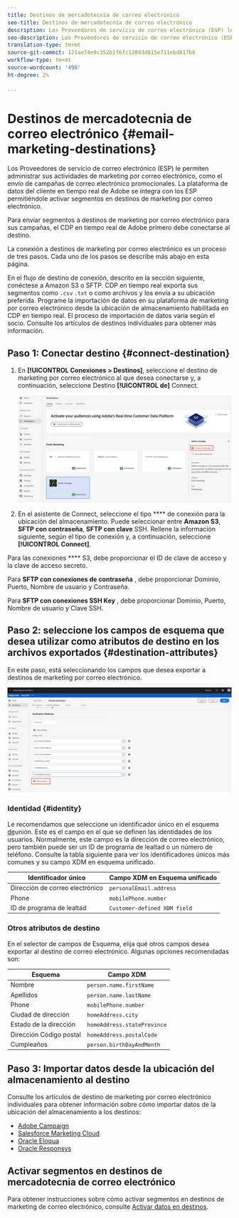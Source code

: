 ```yaml
---
title: Destinos de mercadotecnia de correo electrónico
seo-title: Destinos de mercadotecnia de correo electrónico
description: Los Proveedores de servicio de correo electrónico (ESP) le permiten administrar sus actividades de mercadotecnia por correo electrónico, por ejemplo, para enviar campañas de correo electrónico promocionales.
seo-description: Los Proveedores de servicio de correo electrónico (ESP) le permiten administrar sus actividades de mercadotecnia por correo electrónico, por ejemplo, para enviar campañas de correo electrónico promocionales.
translation-type: tm+mt
source-git-commit: 121ae74e9c352b1f6fc12093d815e711ebd817b8
workflow-type: tm+mt
source-wordcount: '498'
ht-degree: 2%

---
```



# Destinos de mercadotecnia de correo electrónico {#email-marketing-destinations}

Los Proveedores de servicio de correo electrónico (ESP) le permiten administrar sus actividades de marketing por correo electrónico, como el envío de campañas de correo electrónico promocionales. La plataforma de datos del cliente en tiempo real de Adobe se integra con los ESP permitiéndole activar segmentos en destinos de marketing por correo electrónico.

Para enviar segmentos a destinos de marketing por correo electrónico para sus campañas, el CDP en tiempo real de Adobe primero debe conectarse al destino.

La conexión a destinos de marketing por correo electrónico es un proceso de tres pasos. Cada uno de los pasos se describe más abajo en esta página.

En el flujo de destino de conexión, descrito en la sección siguiente, conéctese a Amazon S3 o SFTP. CDP en tiempo real exporta sus segmentos como `.csv` `.txt` o como archivos y los envía a su ubicación preferida. Programe la importación de datos en su plataforma de marketing por correo electrónico desde la ubicación de almacenamiento habilitada en CDP en tiempo real. El proceso de importación de datos varía según el socio. Consulte los artículos de destinos individuales para obtener más información.

## Paso 1: Conectar destino {#connect-destination}

1. En **[!UICONTROL Conexiones > Destinos]**, seleccione el destino de marketing por correo electrónico al que desea conectarse y, a continuación, seleccione Destino **[!UICONTROL de]** Connect.

   ![Conectar al destino](/help/rtcdp/destinations/assets/connect-destination-1.png)

2. En el asistente de Connect, seleccione el tipo **** de conexión para la ubicación del almacenamiento. Puede seleccionar entre **Amazon S3**, **SFTP con contraseña**, **SFTP con clave** SSH. Rellene la información siguiente, según el tipo de conexión y, a continuación, seleccione **[!UICONTROL Connect]**.

Para las conexiones **** S3, debe proporcionar el ID de clave de acceso y la clave de acceso secreto.

Para **SFTP con conexiones de contraseña** , debe proporcionar Dominio, Puerto, Nombre de usuario y Contraseña.

Para **SFTP con conexiones SSH Key** , debe proporcionar Dominio, Puerto, Nombre de usuario y Clave SSH.

## Paso 2: seleccione los campos de esquema que desea utilizar como atributos de destino en los archivos exportados {#destination-attributes}

En este paso, está seleccionando los campos que desea exportar a destinos de marketing por correo electrónico.

![Atributos de destino](/help/rtcdp/destinations/assets/destination-attributes.png)

### Identidad {#identity}

Le recomendamos que seleccione un identificador único en el esquema [de](../../profile/home.md#profile-fragments-and-union-schemas)unión. Este es el campo en el que se definen las identidades de los usuarios. Normalmente, este campo es la dirección de correo electrónico, pero también puede ser un ID de programa de lealtad o un número de teléfono. Consulte la tabla siguiente para ver los identificadores únicos más comunes y su campo XDM en esquema unificado.

| Identificador único | Campo XDM en Esquema unificado |
---------|----------
| Dirección de correo electrónico | `personalEmail.address` |
| Phone | `mobilePhone.number` |
| ID de programa de lealtad | `Customer-defined XDM field` |

### Otros atributos de destino

En el selector de campos de Esquema, elija qué otros campos desea exportar al destino de correo electrónico. Algunas opciones recomendadas son:

| Esquema | Campo XDM |
---------|----------
| Nombre | `person.name.firstName` |
| Apellidos | `person.name.lastName` |
| Phone | `mobilePhone.number` |
| Ciudad de dirección | `homeAddress.city` |
| Estado de la dirección | `homeAddress.stateProvince` |
| Dirección Código postal | `homeAddress.postalCode` |
| Cumpleaños | `person.birthDayAndMonth` |

## Paso 3: Importar datos desde la ubicación del almacenamiento al destino

Consulte los artículos de destino de marketing por correo electrónico individuales para obtener información sobre cómo importar datos de la ubicación del almacenamiento a los destinos:

* [Adobe Campaign](/help/rtcdp/destinations/adobe-campaign-destination.md#import-data-into-campaign)
* [Salesforce Marketing Cloud](/help/rtcdp/destinations/salesforce-marketing-cloud-destination.md#import-data-into-salesforce)
* [Oracle Eloqua](/help/rtcdp/destinations/oracle-eloqua-destination.md#import-data-into-eloqua)
* [Oracle Responsys](/help/rtcdp/destinations/oracle-responsys-destination.md#import-data-into-responsys)

## Activar segmentos en destinos de mercadotecnia de correo electrónico

Para obtener instrucciones sobre cómo activar segmentos en destinos de marketing de correo electrónico, consulte [Activar datos en destinos](/help/rtcdp/destinations/activate-destinations.md).